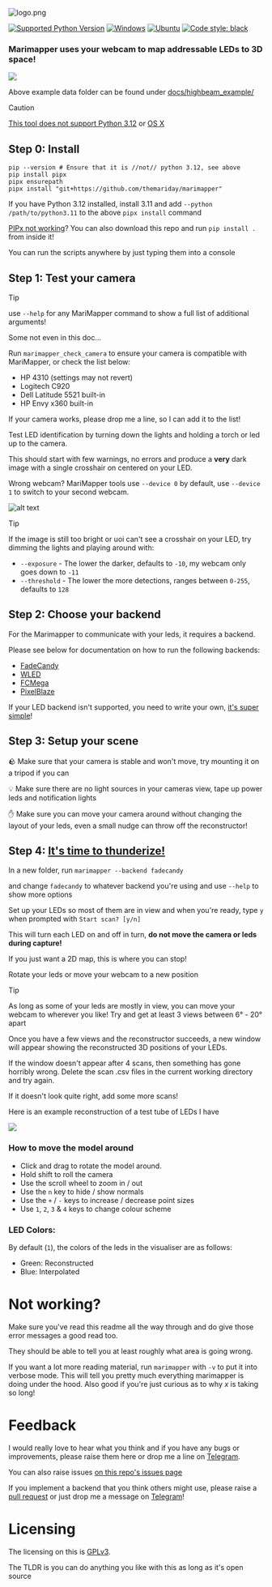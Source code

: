 ![logo.png](docs/images/logo.png)

[![Supported Python Version](https://img.shields.io/badge/python-3.9%20%7C%203.10%20%7C%203.11-blue)]()
[![Windows](https://github.com/TheMariday/MariMapper/actions/workflows/test_windows.yml/badge.svg)](https://github.com/TheMariday/MariMapper/actions/workflows/test_windows.yml)
[![Ubuntu](https://github.com/TheMariday/MariMapper/actions/workflows/test_ubuntu.yml/badge.svg)](https://github.com/TheMariday/MariMapper/actions/workflows/test_ubuntu.yml)
[![Code style: black](https://img.shields.io/badge/code%20style-black-000000.svg)](https://github.com/psf/black)



### Marimapper uses your webcam to map addressable LEDs to 3D space!

![](docs/images/reconstruct_with_normals_and_strips.png)

Above example data folder can be found under [docs/highbeam_example/](docs/highbeam_example)

> [!CAUTION]
> [This tool does not support Python 3.12](https://github.com/TheMariday/marimapper/issues/27) or [OS X](https://github.com/TheMariday/marimapper/issues/51)

## Step 0: Install

```shell
pip --version # Ensure that it is //not// python 3.12, see above
pip install pipx
pipx ensurepath
pipx install "git+https://github.com/themariday/marimapper"
```

If you have Python 3.12 installed, install 3.11 and add `--python /path/to/python3.11` to the above `pipx install` command 

[PIPx not working](https://github.com/TheMariday/marimapper/issues/42)? You can also download this repo and run `pip install .` from inside it!

You can run the scripts anywhere by just typing them into a console

## Step 1: Test your camera

> [!TIP]
> use `--help` for any MariMapper command to show a full list of additional arguments! 
> 
> Some not even in this doc...

Run `marimapper_check_camera` to ensure your camera is compatible with MariMapper, or check the list below:

- HP 4310 (settings may not revert)
- Logitech C920
- Dell Latitude 5521 built-in
- HP Envy x360 built-in 

If your camera works, please drop me a line, so I can add it to the list!


Test LED identification by turning down the lights and holding a torch or led up to the camera.

This should start with few warnings, no errors and produce a **very** dark image
with a single crosshair on centered on your LED.

Wrong webcam? MariMapper tools use `--device 0` by default, use `--device 1` to switch to your second webcam.

![alt text](docs/images/camera_check.png "Camera Check window")


> [!TIP]
> If the image is still too bright or uoi can't see a crosshair on your LED, try dimming the lights and playing around with:
> 
> - `--exposure` - The lower the darker, defaults to `-10`, my webcam only goes down to `-11`
> - `--threshold` - The lower the more detections, ranges between `0-255`,  defaults to `128`
## Step 2: Choose your backend

For the Marimapper to communicate with your leds, it requires a backend.

Please see below for documentation on how to run the following backends:

- [FadeCandy](https://github.com/TheMariday/marimapper/tree/main/docs/backends/FadeCandy.md)
- [WLED](https://github.com/TheMariday/marimapper/tree/main/docs/backends/WLED.md)
- [FCMega](https://github.com/TheMariday/marimapper/tree/main/docs/backends/FCMEGA.md)
- [PixelBlaze](https://github.com/TheMariday/marimapper/tree/main/docs/backends/PixelBlaze.md)

If your LED backend isn't supported, you need to write your own, 
[it's super simple](https://github.com/TheMariday/marimapper/tree/main/docs/backends/custom.md)!

## Step 3: Setup your scene

🪨 Make sure that your camera is stable and won't move, try mounting it on a tripod if you can

💡 Make sure there are no light sources in your cameras view, tape up power leds and notification lights

✋ Make sure you can move your camera around without changing the layout of your leds, 
even a small nudge can throw off the reconstructor!

## Step 4: [It's time to thunderize!](https://youtu.be/-5KJiHc3Nuc?t=121)

In a new folder, run `marimapper --backend fadecandy`

and change `fadecandy` to whatever backend you're using and use `--help` to show more options

Set up your LEDs so most of them are in view and when you're ready, type `y` when prompted with `Start scan? [y/n]`

This will turn each LED on and off in turn, **do not move the camera or leds during capture!**

If you just want a 2D map, this is where you can stop!

Rotate your leds or move your webcam to a new position

> [!TIP]
> As long as some of your leds are mostly in view, you can move your webcam to wherever you like!
> Try and get at least 3 views between 6° - 20° apart

Once you have a few views and the reconstructor succeeds, a new window will appear showing the reconstructed 3D positions of your LEDs.

If the window doesn't appear after 4 scans, then something has gone horribly wrong. Delete the scan .csv files in the current working directory and try again.

If it doesn't look quite right, add some more scans!

Here is an example reconstruction of a test tube of LEDs I have

![](docs/images/live_example.png)


### How to move the model around

- Click and drag to rotate the model around. 
- Hold shift to roll the camera
- Use the scroll wheel to zoom in / out
- Use the `n` key to hide / show normals
- Use the `+` / `-` keys to increase / decrease point sizes
- Use `1`, `2`, `3` & `4` keys to change colour scheme

### LED Colors:
By default (`1`), the colors of the leds in the visualiser are as follows:

- Green: Reconstructed
- Blue: Interpolated

# Not working?

Make sure you've read this readme all the way through and do give those error messages a good read too.

They should be able to tell you at least roughly what area is going wrong.

If you want a lot more reading material, run `marimapper` with `-v` to put it into verbose mode.
This will tell you pretty much everything marimapper is doing under the hood.
Also good if you're just curious as to why *x* is taking so long!

# Feedback

I would really love to hear what you think and if you have any bugs or improvements, please raise them here or drop me a
line on [Telegram](https://t.me/themariday).

You can also raise issues [on this repo's issues page](https://github.com/TheMariday/marimapper/issues)

If you implement a backend that you think others might use, 
please raise a [pull request](https://github.com/TheMariday/marimapper/pulls) 
or just drop me a message on [Telegram](https://t.me/themariday)!

# Licensing

The licensing on this is [GPLv3](LICENSE).

The TLDR is you can do anything you like with this as long as it's open source

